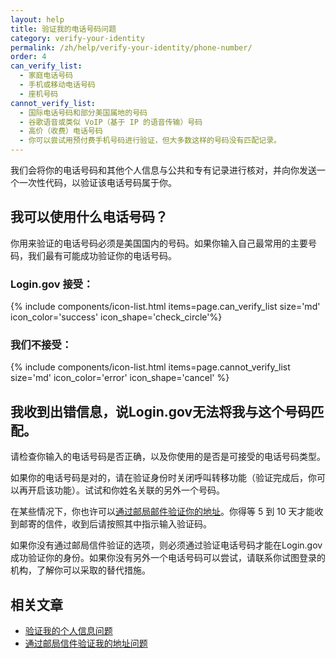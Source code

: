 ```yaml
---
layout: help
title: 验证我的电话号码问题
category: verify-your-identity
permalink: /zh/help/verify-your-identity/phone-number/
order: 4
can_verify_list:
  - 家庭电话号码
  - 手机或移动电话号码
  - 座机号码
cannot_verify_list:
  - 国际电话号码和部分美国属地的号码
  - 谷歌语音或类似 VoIP（基于 IP 的语音传输）号码
  - 高价（收费）电话号码
  - 你可以尝试用预付费手机号码进行验证，但大多数这样的号码没有匹配记录。
---
```


我们会将你的电话号码和其他个人信息与公共和专有记录进行核对，并向你发送一个一次性代码，以验证该电话号码属于你。

## 我可以使用什么电话号码？

你用来验证的电话号码必须是美国国内的号码。如果你输入自己最常用的主要号码，我们最有可能成功验证你的电话号码。

### Login.gov 接受：

{% include components/icon-list.html items=page.can_verify_list size='md' icon_color='success' icon_shape='check_circle'%}

### 我们不接受：

{% include components/icon-list.html items=page.cannot_verify_list size='md' icon_color='error' icon_shape='cancel' %}

## 我收到出错信息，说Login.gov无法将我与这个号码匹配。

请检查你输入的电话号码是否正确，以及你使用的是否是可接受的电话号码类型。

如果你的电话号码是对的，请在验证身份时关闭呼叫转移功能（验证完成后，你可以再开启该功能）。试试和你姓名关联的另外一个号码。

在某些情况下，你也许可以[通过邮局邮件验证你的地址](/zh/help/verify-your-identity/verify-your-address-by-mail/)。你得等 5 到 10 天才能收到邮寄的信件，收到后请按照其中指示输入验证码。

如果你没有通过邮局信件验证的选项，则必须通过验证电话号码才能在Login.gov成功验证你的身份。如果你没有另外一个电话号码可以尝试，请联系你试图登录的机构，了解你可以采取的替代措施。

## 相关文章

* [验证我的个人信息问题](/zh/help/verify-your-identity/issues-verifying-my-personal-information/)
* [通过邮局信件验证我的地址问题](/zh/help/verify-your-identity/verify-your-address-by-mail/)
